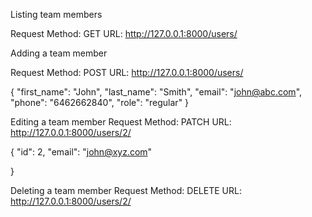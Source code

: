 Listing team members

Request Method: GET
URL: http://127.0.0.1:8000/users/

Adding a team member

Request Method: POST
URL: http://127.0.0.1:8000/users/

{
    "first_name": "John",
    "last_name": "Smith",
    "email": "john@abc.com",
    "phone": "6462662840",
    "role": "regular"
}

Editing a team member
Request Method: PATCH
URL: http://127.0.0.1:8000/users/2/

{
    "id": 2,
    "email": "john@xyz.com"

}

Deleting a team member
Request Method: DELETE
URL: http://127.0.0.1:8000/users/2/
